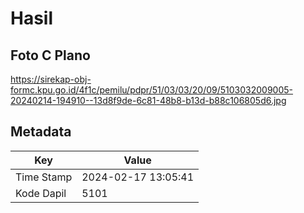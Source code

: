 # Hasil

## Foto C Plano

https://sirekap-obj-formc.kpu.go.id/4f1c/pemilu/pdpr/51/03/03/20/09/5103032009005-20240214-194910--13d8f9de-6c81-48b8-b13d-b88c106805d6.jpg


## Metadata

| Key        | Value               |
| ---------- | ------------------- |
| Time Stamp | 2024-02-17 13:05:41 |
| Kode Dapil | 5101                |



